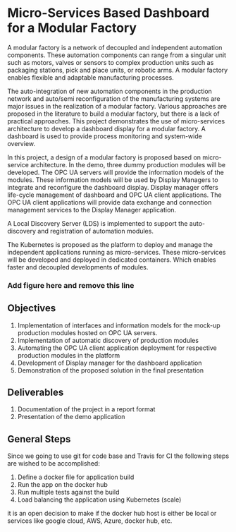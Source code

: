 
# Micro-Services Based Dashboard for a Modular Factory
A modular factory is a network of decoupled and independent automation components. These automation components can range from a singular unit such as motors, valves or sensors to complex production units such as packaging stations, pick and place units, or robotic arms. A modular factory enables flexible and adaptable manufacturing processes.

The auto-integration of new automation components in the production network and auto/semi reconfiguration of the manufacturing systems are major issues in the realization of a modular factory. Various approaches are proposed in the literature to build a modular factory, but there is a lack of practical approaches. This project demonstrates the use of micro-services architecture to develop a dashboard display for a modular factory. A dashboard is used to provide process monitoring and system-wide overview. 

In this project, a design of a modular factory is proposed based on micro-service architecture. In the demo, three dummy production modules will be developed. The OPC UA servers will provide the information models of the modules. These information models will be used by Display Managers to integrate and reconfigure the dashboard display. Display manager offers life-cycle management of dashboard and OPC UA client applications. The OPC UA client applications will provide data exchange and connection management services to the Display Manager application.

A Local Discovery Server (LDS) is implemented to support the auto-discovery and registration of automation modules.

The Kubernetes is proposed as the platform to deploy and manage the independent applications running as micro-services. These micro-services will be developed and deployed in dedicated containers. Which enables faster and decoupled developments of modules. 

### Add figure here and remove this line

## Objectives

1. Implementation of interfaces and information models for the mock-up production modules hosted on OPC UA servers.
2. Implementation of automatic discovery of production modules
3. Automating the OPC UA client application deployment for respective production modules in the platform
4. Development of Display manager for the dashboard application
5. Demonstration of the proposed solution in the final presentation
   
## Deliverables

1. Documentation of the project in a report format
2. Presentation of the demo application

## General Steps

Since we going to use git for code base and Travis for CI the following steps are wished to be accomplished:

1. Define a docker file for application build
2. Run the app on the docker hub
3. Run multiple tests against the build
4. Load balancing the application using Kubernetes (scale)

it is an open decision to make if the docker hub host is either be local or services like google cloud, AWS, Azure, docker hub, etc.  
